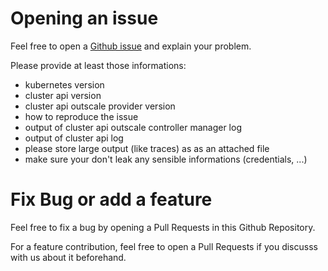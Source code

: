 # Opening an issue

Feel free to open a [Github issue](https://github.com/outscale-dev/cluster-api-provider-outscale/issues) and explain your problem.

Please provide at least those informations:
- kubernetes version
- cluster api version
- cluster api outscale provider version
- how to reproduce the issue
- output of cluster api outscale controller manager log
- output of cluster api log
- please store large output (like traces) as as an attached file
- make sure your don't leak any sensible informations (credentials, ...)

# Fix Bug or add a feature

Feel free to fix a bug by opening a Pull Requests in this Github Repository.

For a feature contribution, feel free to open a Pull Requests if you discusss with us about it beforehand.
